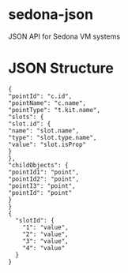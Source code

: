 # sedona-json
JSON API for Sedona VM systems

# JSON Structure

```
{
"pointId": "c.id",
"pointName": "c.name",
"pointType": "t.kit.name",
"slots": {
"slot.id": {
"name": "slot.name",
"type": "slot.type.name",
"value": "slot.isProp"
}
},
"childObjects": {
"pointId1": "point",
"pointId2": "point",
"pointI3": "point",
"pointId": "point"
}
}
{
  "slotId": {
    "1": "value",
    "2": "value",
    "3": "value",
    "4": "value"
  }
}
```
